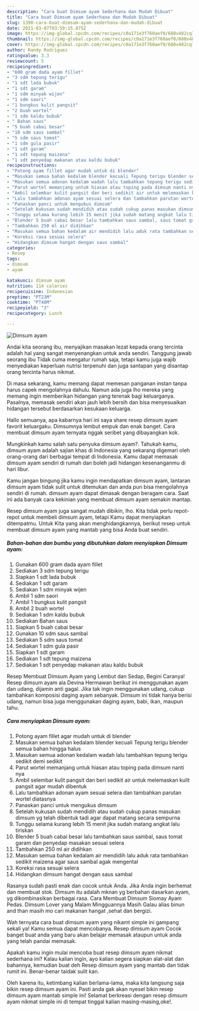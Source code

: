```yaml
---
description: "Cara buat Dimsum ayam Sederhana dan Mudah Dibuat"
title: "Cara buat Dimsum ayam Sederhana dan Mudah Dibuat"
slug: 1398-cara-buat-dimsum-ayam-sederhana-dan-mudah-dibuat
date: 2021-03-07T03:59:15.875Z
image: https://img-global.cpcdn.com/recipes/c0a171e3f760aef0/680x482cq70/dimsum-ayam-foto-resep-utama.jpg
thumbnail: https://img-global.cpcdn.com/recipes/c0a171e3f760aef0/680x482cq70/dimsum-ayam-foto-resep-utama.jpg
cover: https://img-global.cpcdn.com/recipes/c0a171e3f760aef0/680x482cq70/dimsum-ayam-foto-resep-utama.jpg
author: Randy Rodriguez
ratingvalue: 3.3
reviewcount: 5
recipeingredient:
- "600 gram dada ayam fillet"
- "3 sdm tepung terigu"
- "1 sdt lada bubuk"
- "1 sdt garam"
- "1 sdm minyak wijen"
- "1 sdm saori"
- "1 bungkus kulit pangsit"
- "2 buah wortel"
- "1 sdm kaldu bubuk"
- " Bahan saus"
- "5 buah cabai besar"
- "10 sdm saus sambal"
- "5 sdm saus tomat"
- "1 sdm gula pasir"
- "1 sdt garam"
- "1 sdt tepung maizena"
- "1 sdt penyedap makanan atau kaldu bubuk"
recipeinstructions:
- "Potong ayam fillet agar mudah untuk di blender"
- "Masukan semua bahan kedalam blender kecuali Tepung terigu blender semua bahan hingga halus"
- "Masukan semua adonan kedalam wadah lalu tambahkan tepung terigu sedikit demi sedikit"
- "Parut wortel memanjang untuk hiasan atau toping pada dimsum nanti nya"
- "Ambil selembar kulit pangsit dan beri sedikit air untuk melemaskan kulit pangsit agar mudah dibentuk"
- "Lalu tambahkan adonan ayam sesuai selera dan tambahkan parutan wortel diatasnya"
- "Panaskan panci untuk mengukus dimsum"
- "Setelah kukusan sudah mendidih atau sudah cukup panas masukan dimsum yg telah dibentuk tadi agar dapat matang secara sempurna"
- "Tunggu selama kurang lebih 15 menit jika sudah matang angkat lalu tiriskan"
- "Blender 5 buah cabai besar lalu tambahkan saus sambal, saus tomat garam dan penyedap masakan sesuai selera"
- "Tambahkan 250 ml air didihkan"
- "Masukan semua bahan kedalam air mendidih lalu aduk rata tambahkan sedikit maizena agar saus sambal agak mengental"
- "Koreksi rasa sesuai selera"
- "Hidangkan dimsum hangat dengan saus sambal"
categories:
- Resep
tags:
- dimsum
- ayam

katakunci: dimsum ayam 
nutrition: 114 calories
recipecuisine: Indonesian
preptime: "PT23M"
cooktime: "PT40M"
recipeyield: "3"
recipecategory: Lunch

---
```



![Dimsum ayam](https://img-global.cpcdn.com/recipes/c0a171e3f760aef0/680x482cq70/dimsum-ayam-foto-resep-utama.jpg)

Andai kita seorang ibu, menyajikan masakan lezat kepada orang tercinta adalah hal yang sangat menyenangkan untuk anda sendiri. Tanggung jawab seorang ibu Tidak cuma mengatur rumah saja, tetapi kamu juga wajib menyediakan keperluan nutrisi terpenuhi dan juga santapan yang disantap orang tercinta harus nikmat.

Di masa  sekarang, kamu memang dapat memesan panganan instan tanpa harus capek mengolahnya dahulu. Namun ada juga lho mereka yang memang ingin memberikan hidangan yang terenak bagi keluarganya. Pasalnya, memasak sendiri akan jauh lebih bersih dan bisa menyesuaikan hidangan tersebut berdasarkan kesukaan keluarga. 

Hallo semuanya, apa kabarnya hari ini saya share resep dimsum ayam favorit keluargaku. Dimsumnya lembut empuk dan enak banget. Cara membuat dimsum ayam ternyata nggak seribet yang dibayangkan kok.

Mungkinkah kamu salah satu penyuka dimsum ayam?. Tahukah kamu, dimsum ayam adalah sajian khas di Indonesia yang sekarang digemari oleh orang-orang dari berbagai tempat di Indonesia. Kamu dapat memasak dimsum ayam sendiri di rumah dan boleh jadi hidangan kesenanganmu di hari libur.

Kamu jangan bingung jika kamu ingin mendapatkan dimsum ayam, lantaran dimsum ayam tidak sulit untuk ditemukan dan anda pun bisa mengolahnya sendiri di rumah. dimsum ayam dapat dimasak dengan beragam cara. Saat ini ada banyak cara kekinian yang membuat dimsum ayam semakin mantap.

Resep dimsum ayam juga sangat mudah dibikin, lho. Kita tidak perlu repot-repot untuk membeli dimsum ayam, tetapi Kamu dapat menyiapkan ditempatmu. Untuk Kita yang akan menghidangkannya, berikut resep untuk membuat dimsum ayam yang mantab yang bisa Anda buat sendiri.

<!--inarticleads1-->

##### Bahan-bahan dan bumbu yang dibutuhkan dalam menyiapkan Dimsum ayam:

1. Gunakan 600 gram dada ayam fillet
1. Sediakan 3 sdm tepung terigu
1. Siapkan 1 sdt lada bubuk
1. Sediakan 1 sdt garam
1. Sediakan 1 sdm minyak wijen
1. Ambil 1 sdm saori
1. Ambil 1 bungkus kulit pangsit
1. Ambil 2 buah wortel
1. Sediakan 1 sdm kaldu bubuk
1. Sediakan  Bahan saus
1. Siapkan 5 buah cabai besar
1. Gunakan 10 sdm saus sambal
1. Sediakan 5 sdm saus tomat
1. Sediakan 1 sdm gula pasir
1. Siapkan 1 sdt garam
1. Sediakan 1 sdt tepung maizena
1. Sediakan 1 sdt penyedap makanan atau kaldu bubuk


Resep Membuat Dimsum Ayam yang Lembut dan Sedap, Begini Caranya! Resep dimsum ayam ala Devina Hermawan berikut ini menggunakan ayam dan udang, dijamin anti gagal. Jika tak ingin menggunakan udang, cukup tambahkan komposisi daging ayam sebanyak. Dimsum ini tidak hanya berisi udang, namun bisa juga menggunakan daging ayam, babi, ikan, maupun tahu. 

<!--inarticleads2-->

##### Cara menyiapkan Dimsum ayam:

1. Potong ayam fillet agar mudah untuk di blender
1. Masukan semua bahan kedalam blender kecuali Tepung terigu blender semua bahan hingga halus
1. Masukan semua adonan kedalam wadah lalu tambahkan tepung terigu sedikit demi sedikit
1. Parut wortel memanjang untuk hiasan atau toping pada dimsum nanti nya
1. Ambil selembar kulit pangsit dan beri sedikit air untuk melemaskan kulit pangsit agar mudah dibentuk
1. Lalu tambahkan adonan ayam sesuai selera dan tambahkan parutan wortel diatasnya
1. Panaskan panci untuk mengukus dimsum
1. Setelah kukusan sudah mendidih atau sudah cukup panas masukan dimsum yg telah dibentuk tadi agar dapat matang secara sempurna
1. Tunggu selama kurang lebih 15 menit jika sudah matang angkat lalu tiriskan
1. Blender 5 buah cabai besar lalu tambahkan saus sambal, saus tomat garam dan penyedap masakan sesuai selera
1. Tambahkan 250 ml air didihkan
1. Masukan semua bahan kedalam air mendidih lalu aduk rata tambahkan sedikit maizena agar saus sambal agak mengental
1. Koreksi rasa sesuai selera
1. Hidangkan dimsum hangat dengan saus sambal


Rasanya sudah pasti enak dan cocok untuk Anda. Jika Anda ingin berhemat dan membuat stok. Dimsum itu adalah mknan yg berbahan dasarkan ayam, yg dikombinasikan berbagai rasa. Cara Membuat Dimsum Siomay Ayam Pedas. Dimsum Lover yang Malam Mingguannya Masih Galau alias binun and than masih mo cari makanan hangat ,sehat dan bergizi. 

Wah ternyata cara buat dimsum ayam yang nikamt simple ini gampang sekali ya! Kamu semua dapat mencobanya. Resep dimsum ayam Cocok banget buat anda yang baru akan belajar memasak ataupun untuk anda yang telah pandai memasak.

Apakah kamu ingin mulai mencoba buat resep dimsum ayam nikmat sederhana ini? Kalau kalian ingin, ayo kalian segera siapkan alat-alat dan bahannya, kemudian buat deh Resep dimsum ayam yang mantab dan tidak rumit ini. Benar-benar taidak sulit kan. 

Oleh karena itu, ketimbang kalian berlama-lama, maka kita langsung saja bikin resep dimsum ayam ini. Pasti anda gak akan nyesel bikin resep dimsum ayam mantab simple ini! Selamat berkreasi dengan resep dimsum ayam nikmat simple ini di tempat tinggal kalian masing-masing,oke!.

